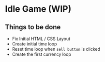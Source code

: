 # Idle Game (WIP)

## Things to be done

* Fix Initial HTML / CSS Layout
* Create initial time loop
* Reset time loop when `sell button` is clicked
* Create the first currency loop